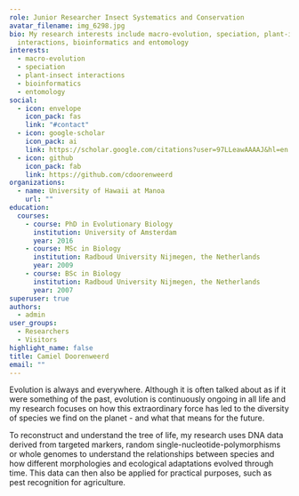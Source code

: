 ```yaml
---
role: Junior Researcher Insect Systematics and Conservation
avatar_filename: img_6298.jpg
bio: My research interests include macro-evolution, speciation, plant-insect
  interactions, bioinformatics and entomology
interests:
  - macro-evolution
  - speciation
  - plant-insect interactions
  - bioinformatics
  - entomology
social:
  - icon: envelope
    icon_pack: fas
    link: "#contact"
  - icon: google-scholar
    icon_pack: ai
    link: https://scholar.google.com/citations?user=97LLeawAAAAJ&hl=en
  - icon: github
    icon_pack: fab
    link: https://github.com/cdoorenweerd
organizations:
  - name: University of Hawaii at Manoa
    url: ""
education:
  courses:
    - course: PhD in Evolutionary Biology
      institution: University of Amsterdam
      year: 2016
    - course: MSc in Biology
      institution: Radboud University Nijmegen, the Netherlands
      year: 2009
    - course: BSc in Biology
      institution: Radboud University Nijmegen, the Netherlands
      year: 2007
superuser: true
authors:
  - admin
user_groups:
  - Researchers
  - Visitors
highlight_name: false
title: Camiel Doorenweerd
email: ""
---
```

Evolution is always and everywhere. Although it is often talked about as if it were something of the past, evolution is continuously ongoing in all life and my research focuses on how this extraordinary force has led to the diversity of species we find on the planet - and what that means for the future.

To reconstruct and understand the tree of life, my research uses DNA data derived from targeted markers, random single-nucleotide-polymorphisms or whole genomes to understand the relationships between species and how different morphologies and ecological adaptations evolved through time. This data can then also be applied for practical purposes, such as pest recognition for agriculture.